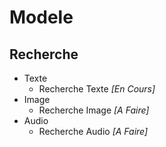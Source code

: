 # Modele

## Recherche    
+ Texte   
  + Recherche Texte *[En Cours]*   
+ Image   
  + Recherche Image *[A Faire]*   
+ Audio   
  + Recherche Audio *[A Faire]*   